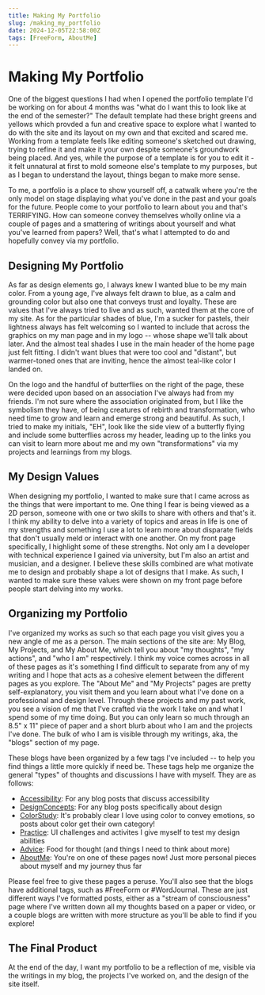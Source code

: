 ```yaml
---
title: Making My Portfolio
slug: /making_my_portfolio
date: 2024-12-05T22:58:00Z
tags: [FreeForm, AboutMe]
---
```


# Making My Portfolio

One of the biggest questions I had when I opened the portfolio template I'd be working on for about 4 months was "what do I want this to look like at the end of the semester?" The default template had these bright greens and yellows which provded a fun and creative space to explore what I wanted to do with the site and its layout on my own and that excited and scared me. Working from a template feels like editing someone's sketched out drawing, trying to refine it and make it your own despite someone's groundwork being placed. And yes, while the purpose of a template is for you to edit it - it felt unnatural at first to mold someone else's template to my purposes, but as I began to understand the layout, things began to make more sense. 

To me, a portfolio is a place to show yourself off, a catwalk where you're the only model on stage displaying what you've done in the past and your goals for the future. People come to your portfolio to learn about you and that's TERRIFYING. How can someone convey themselves wholly online via a couple of pages and a smattering of writings about yourself and what you've learned from papers? Well, that's what I attempted to do and hopefully convey via my portfolio. 

## Designing My Portfolio

As far as design elements go, I always knew I wanted blue to be my main color. From a young age, I've always felt drawn to blue, as a calm and grounding color but also one that conveys trust and loyalty. These are values that I've always tried to live and as such, wanted them at the core of my site. As for the particular shades of blue, I'm a sucker for pastels, their lightness always has felt welcoming so I wanted to include that across the graphics on my man page and in my logo -- whose shape we'll talk about later. And the almost teal shades I use in the main header of the home page just felt fitting. I didn't want blues that were too cool and "distant", but warmer-toned ones that are inviting, hence the almost teal-like color I landed on. 

On the logo and the handful of butterflies on the right of the page, these were decided upon based on an association I've always had from my friends. I'm not sure where the association originated from, but I like the symbolism they have, of being creatures of rebirth and transformation, who need time to grow and learn and emerge strong and beautiful. As such, I tried to make my initials, "EH", look like the side view of a butterfly flying and include some butterflies across my header, leading up to the links you can visit to learn more about me and my own "transformations" via my projects and learnings from my blogs. 

## My Design Values

When designing my portfolio, I wanted to make sure that I came across as the things that were important to me. One thing I fear is being viewed as a 2D person, someone with one or two skills to share with others and that's it. I think my ability to delve into a variety of topics and areas in life is one of my strengths and something I use a lot to learn more about disparate fields that don't usually meld or interact with one another. On my front page specifically, I highlight some of these strengths. Not only am I a developer with technical experience I gained via university, but I'm also an artist and musician, and a designer. I believe these skills combined are what motivate me to design and probably shape a lot of designs that I make. As such, I wanted to make sure these values were shown on my front page before people start delving into my works. 

## Organizing my Portfolio

I've organized my works as such so that each page you visit gives you a new angle of me as a person. The main sections of the site are: My Blog, My Projects, and My About Me, which tell you about "my thoughts", "my actions", and "who I am" respectively. I think my voice comes across in all of these pages as it's something I find difficult to separate from any of my writing and I hope that acts as a cohesive element between the different pages as you explore. The "About Me" and "My Projects" pages are pretty self-explanatory, you visit them and you learn about what I've done on a professional and design level. Through these projects and my past work, you see a vision of me that I've crafted via the work I take on and what I spend some of my time doing. But you can only learn so much through an 8.5" x 11" piece of paper and a short blurb about who I am and the projects I've done. The bulk of who I am is visible through my writings, aka, the "blogs" section of my page.

These blogs have been organized by a few tags I've included -- to help you find things a little more quickly if need be. These tags help me organize the general "types" of thoughts and discussions I have with myself. They are as follows:
* [Accessibility](https://ehsu3.github.io/ealynn-portfolio-template/blog/tags/accessibility/): For any blog posts that discuss accessibility
* [DesignConcepts](https://ehsu3.github.io/ealynn-portfolio-template/blog/tags/designconcepts/): For any blog posts specifically about design
* [ColorStudy](https://ehsu3.github.io/ealynn-portfolio-template/blog/tags/colorstudy/): It's probably clear I love using color to convey emotions, so posts about color get their own category!
* [Practice](https://ehsu3.github.io/ealynn-portfolio-template/blog/tags/practice/): UI challenges and activites I give myself to test my design abilities
* [Advice](https://ehsu3.github.io/ealynn-portfolio-template/blog/tags/advice/): Food for thought (and things I need to think about more)
* [AboutMe](https://ehsu3.github.io/ealynn-portfolio-template/blog/tags/aboutme/): You're on one of these pages now! Just more personal pieces about myself and my journey thus far

Please feel free to give these pages a peruse. You'll also see that the blogs have additional tags, such as #FreeForm or #WordJournal. These are just different ways I've formatted posts, either as a "stream of consciousness" page where I've written down all my thoughts based on a paper or video, or a couple blogs are written with more structure as you'll be able to find if you explore! 

## The Final Product

At the end of the day, I want my portfolio to be a reflection of me, visible via the writings in my blog, the projects I've worked on, and the design of the site itself. 